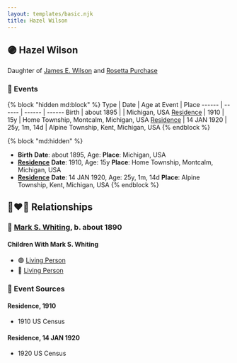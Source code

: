 ```yaml
---
layout: templates/basic.njk
title: Hazel Wilson
---
```

## 🟣 Hazel Wilson

Daughter of [James E. Wilson](/people/5/54950695) and [Rosetta Purchase](/people/2/27770192)

### 📆 Events

{% block "hidden md:block" %}
Type | Date | Age at Event | Place
------ | ------ | ------ | ------
Birth | about 1895 |  | Michigan, USA
[Residence](#event-event-0) | 1910 | 15y | Home Township, Montcalm, Michigan, USA
[Residence](#event-event-1) | 14 JAN 1920 | 25y, 1m, 14d | Alpine Township, Kent, Michigan, USA
{% endblock %}

{% block "md:hidden" %}
- **Birth**
**Date**: about 1895, Age:
**Place**: Michigan, USA
- **[Residence](#event-event-0)**
**Date**: 1910, Age: 15y
**Place**: Home Township, Montcalm, Michigan, USA
- **[Residence](#event-event-1)**
**Date**: 14 JAN 1920, Age: 25y, 1m, 14d
**Place**: Alpine Township, Kent, Michigan, USA
{% endblock %}

## 👩‍❤️‍👨 Relationships

### 🔵 [Mark S. Whiting](/people/7/73821567), b. about 1890

#### Children With Mark S. Whiting
* 🟣 [Living Person](/people/2/25706609)
* 🔵 [Living Person](/people/1/18721885)
### 📰 Event Sources

#### <a id="event-event-0"></a> Residence, 1910
* 1910 US Census

#### <a id="event-event-1"></a> Residence, 14 JAN 1920
* 1920 US Census
